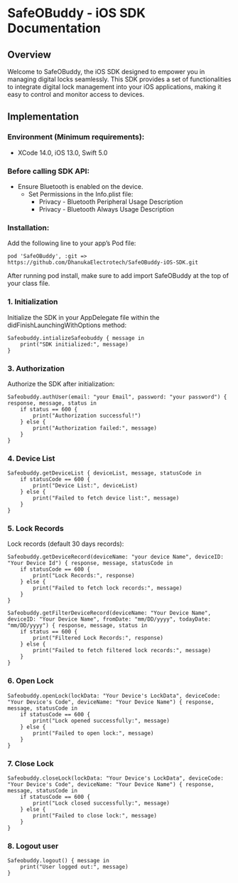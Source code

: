 # SafeOBuddy - iOS SDK Documentation

## Overview

Welcome to SafeOBuddy, the iOS SDK designed to empower you in managing digital locks seamlessly. This SDK provides a set of functionalities to integrate digital lock management into your iOS applications, making it easy to control and monitor access to devices.

## Implementation

### Environment (Minimum requirements):

- XCode 14.0, iOS 13.0, Swift 5.0

### Before calling SDK API:

- Ensure Bluetooth is enabled on the device.
  - Set Permissions in the Info.plist file:
    - Privacy - Bluetooth Peripheral Usage Description
    - Privacy - Bluetooth Always Usage Description

### Installation:

Add the following line to your app’s Pod file:

```
pod 'SafeOBuddy', :git => https://github.com/DhanukaElectrotech/SafeOBuddy-iOS-SDK.git
```

After running pod install, make sure to add import SafeOBuddy at the top of your class file.

### 1. Initialization

Initialize the SDK in your AppDelegate file within the didFinishLaunchingWithOptions method:

```
Safeobuddy.intializeSafeobuddy { message in
    print("SDK initialized:", message)
}
 ```

### 3. Authorization

Authorize the SDK after initialization:

```
Safeobuddy.authUser(email: "your Email", password: "your password") { response, message, status in
    if status == 600 {
        print("Authorization successful!")
    } else {
        print("Authorization failed:", message)
    }
}
```

### 4. Device List

```
Safeobuddy.getDeviceList { deviceList, message, statusCode in
    if statusCode == 600 {
        print("Device List:", deviceList)
    } else {
        print("Failed to fetch device list:", message)
    }
}
```

### 5. Lock Records

Lock records (default 30 days records):

```
Safeobuddy.getDeviceRecord(deviceName: "your device Name", deviceID: "Your Device Id") { response, message, statusCode in
    if statusCode == 600 {
        print("Lock Records:", response)
    } else {
        print("Failed to fetch lock records:", message)
    }
}

Safeobuddy.getFilterDeviceRecord(deviceName: "Your Device Name", deviceID: "Your Device Name", fromDate: "mm/DD/yyyy", todayDate: "mm/DD/yyyy") { response, message, status in
    if status == 600 {
        print("Filtered Lock Records:", response)
    } else {
        print("Failed to fetch filtered lock records:", message)
    }
}
```


### 6. Open Lock

```
Safeobuddy.openLock(lockData: "Your Device's LockData", deviceCode: "Your Device's Code", deviceName: "Your Device Name") { response, message, statusCode in
    if statusCode == 600 {
        print("Lock opened successfully:", message)
    } else {
        print("Failed to open lock:", message)
    }
}
```

### 7. Close Lock

```
Safeobuddy.closeLock(lockData: "Your Device's LockData", deviceCode: "Your Device's Code", deviceName: "Your Device Name") { response, message, statusCode in
    if statusCode == 600 {
        print("Lock closed successfully:", message)
    } else {
        print("Failed to close lock:", message)
    }
}
```


### 8. Logout user

```
Safeobuddy.logout() { message in
    print("User logged out:", message)
}
```

